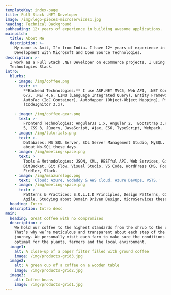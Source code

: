 ```yaml
---
templateKey: index-page
title: Full Stack .NET Developer
image: /img/lego-pieces-microservices1.jpg
heading: Technical Background
subheading: 12+ years of experience in building awesome applications.
mainpitch:
  title: About Me
  description: >-
    My name is Amit, I'm from India. I have 12+ years of experience in Software
    Development with Microsoft and Open Source Technologies.
description: >-
  I work as a Full Stack .NET Developer on eCommerce projects. I using Following
  Technologies Stack.
intro:
  blurbs:
    - image: /img/coffee.png
      text: >+
        **Backend Technologies:** I use ASP.NET MVC5, Web API, .NET Core 2.x, C#
        6/7, .NET 4.6, LINQ (Language Integrated Query), Entity Framework,
        AutoFac (IoC Container), AutoMapper (Object-Object Mapping), PHP
        (CodeIgnitor 3.x).

    - image: /img/coffee-gear.png
      text: >-
        Frontend Technologies: AngularJs 1.x, Angular 2,  Bootstrap 3.x , HTML
        5, CSS 3, JQuery, JavaScript, Ajax, ES6, TypeScript, Webpack.
    - image: /img/tutorials.png
      text: >-
        Databases: MS SQL Server, SQL Server Management Studio, MySQL. Studying
        about No-SQL these days.
    - image: /img/meeting-space.png
      text: >
        Tools & Methodologies: JSON, XML, RESTful API, Web Services, GitHub,
        BitBucket, Git Flow, Visual Studio, VS Code, WordPress CMS, Postman,
        Fiddler, Slack.
    - image: /img/msazurelogo.png
      text: 'Cloud: Azure, Godaddy & AWS Cloud, Azure DevOps, VSTS.'
    - image: /img/meeting-space.png
      text: >-
        Patterns & Practices: S.O.L.I.D Principles, Design Patterns, CQRS, MVC,
        Agile, Studying about Domain Driven Design, MicroServices these days.
  heading: Intro
  description: Intro desc
main:
  heading: Great coffee with no compromises
  description: >
    We hold our coffee to the highest standards from the shrub to the cup.
    That’s why we’re meticulous and transparent about each step of the coffee’s
    journey. We personally visit each farm to make sure the conditions are
    optimal for the plants, farmers and the local environment.
  image1:
    alt: A close-up of a paper filter filled with ground coffee
    image: /img/products-grid3.jpg
  image2:
    alt: A green cup of a coffee on a wooden table
    image: /img/products-grid2.jpg
  image3:
    alt: Coffee beans
    image: /img/products-grid1.jpg
---
```


